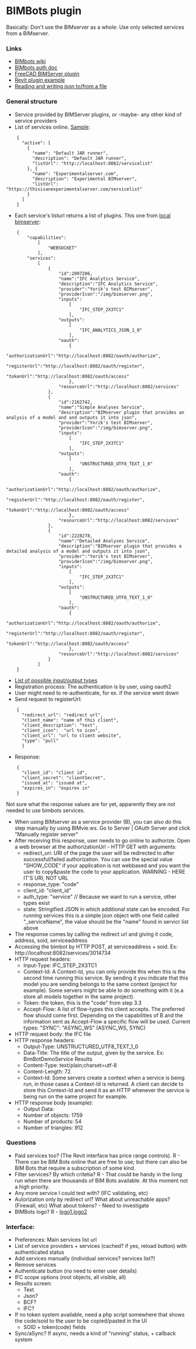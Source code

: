 # BIMBots plugin

Basically: Don't use the BIMserver as a whole: Use only selected services from a BIMserver.

### Links

* [BIMbots wiki](https://github.com/opensourceBIM/BIM-Bot-services/wiki)
* [BIMbots auth doc](https://github.com/opensourceBIM/BIM-Bot-services/wiki/Building-a-client-application#32-navigate-to-authorization-url)
* [FreeCAD BIMServer plugin](https://github.com/yorikvanhavre/WebTools/blob/master/BIMServer.py)
* [Revit plugin example](https://www.youtube.com/watch?v=CX2F21NFI3A)
* [Reading and writing json to/from a file](https://stackabuse.com/reading-and-writing-json-to-a-file-in-python/)

### General structure

* Service provided by BIMServer plugins, or -maybe- any other kind of service providers
* List of services online. [Sample](https://github.com/opensourceBIM/BIMserver-Repository/blob/master/serviceproviders.json):

```
    {
      "active": [
        {
          "name": "Default JAR runner",
          "description": "Default JAR runner",
          "listUrl": "http://localhost:8082/servicelist"
        }, {
          "name": "Experimentalserver.com",
          "description": "Experimental BIMserver",
          "listUrl": "https://thisisanexperimentalserver.com/servicelist"
        }
      ]
    }
```

* Each service's listurl returns a list of plugins. This one from [local bimserver](http://localhost:8082/servicelist):

```
    {
        "capabilities":
            [
                "WEBSOCKET"
            ],
        "services":
            [
                {
                    "id":2097206,
                    "name":"IFC Analytics Service",
                    "description":"IFC Analytics Service",
                    "provider":"Yorik's test BIMserver",
                    "providerIcon":"/img/bimserver.png",
                    "inputs":
                        [
                            "IFC_STEP_2X3TC1"
                        ],
                    "outputs":
                        [
                            "IFC_ANALYTICS_JSON_1_0"
                        ],
                    "oauth":
                        {
                            "authorizationUrl":"http://localhost:8082/oauth/authorize",
                            "registerUrl":"http://localhost:8082/oauth/register",
                            "tokenUrl":"http://localhost:8082/oauth/access"
                        },
                    "resourceUrl":"http://localhost:8082/services"
                },
                {
                    "id":2162742,
                    "name":"Simple Analyses Service",
                    "description":"BIMserver plugin that provides an analysis of a model and and outputs it into json",
                    "provider":"Yorik's test BIMserver",
                    "providerIcon":"/img/bimserver.png",
                    "inputs":
                        [
                            "IFC_STEP_2X3TC1"
                        ],
                    "outputs":
                        [
                            "UNSTRUCTURED_UTF8_TEXT_1_0"
                        ],
                    "oauth":
                        {
                            "authorizationUrl":"http://localhost:8082/oauth/authorize",
                            "registerUrl":"http://localhost:8082/oauth/register",
                            "tokenUrl":"http://localhost:8082/oauth/access"
                        },
                    "resourceUrl":"http://localhost:8082/services"
                },
                {
                    "id":2228278,
                    "name":"Detailed Analyses Service",
                    "description":"BIMserver plugin that provides a detailed analysis of a model and outputs it into json",
                    "provider":"Yorik's test BIMserver",
                    "providerIcon":"/img/bimserver.png",
                    "inputs":
                        [
                            "IFC_STEP_2X3TC1"
                        ],
                    "outputs":
                        [
                            "UNSTRUCTURED_UTF8_TEXT_1_0"
                        ],
                    "oauth":
                        {
                            "authorizationUrl":"http://localhost:8082/oauth/authorize",
                            "registerUrl":"http://localhost:8082/oauth/register",
                            "tokenUrl":"http://localhost:8082/oauth/access"
                        },
                    "resourceUrl":"http://localhost:8082/services"
                }
            ]
    }
```

* [List of possible input/output types](https://github.com/opensourceBIM/BIM-Bot-services/wiki/Schemas)
* Registration process: The authentication is by user, using oauth2
* User might need to re-authenticate, for ex. if the service went down
* Send request to registerUrl:

```
    {
      "redirect_url": "redirect url",
      "client_name": "name of this client",
      "client_description": "test",
      "client_icon":  "url to icon",
      "client_url": "url to client website",
      "type": "pull"
      }
```

* Response:

```
    {
      "client_id": "client id",
      "client_secret": "clientSecret",
      "issued_at": "issued at",
      "expires_in": "expires in"
    }
```

Not sure what the response values are for yet, apparently they are not needed to use bimbots services.

* When using BIMserver as a service provider (B), you can also do this step manually by using BIMvie.ws. Go to Server | OAuth Server and click "Manually register server"
* After receiving this response, user needs to go online to authorize. Open a web browser at the authorizationUrl - HTTP GET with arguments:
  * redirect_uri: URI of the page the user will be redirected to after successful/failed authorization. You can use the special value "SHOW_CODE" if your application is not webbased and you want the user to copy&paste the code to your application. WARNING - HERE IT'S URI, NOT URL
  * response_type: "code"
  * client_id: "client_id"
  * auth_type: "service" // Because we want to run a service, other types exist
  * state: Stringified JSON in which additional state can be encoded. For running services this is a simple json object with one field called "_serviceName", the value should be the "name" found in servicr list above
* The response comes by calling the redirect url and giving it code, address, soid, serviceaddress
* Accessing the bimbot by HTTP POST, at serviceaddress + soid. Ex: http://localhost:8082/services/3014734
* HTTP request headers:
  * Input-Type: IFC_STEP_2X3TC1
  * Context-Id: A Context-Id, you can only provide this when this is the second time running this service. By sending it you indicate that this model you are sending belongs to the same context (project for example). Some servers might be able to do something with it (e.a. store all models together in the same project).
  * Token: the token, this is the "code" from step 3.3
  * Accept-Flow: A list of flow-types this client accepts. The preferred flow should come first. Depending on the capabilities of B and the information sent as Accept-Flow a specific flow will be used. Current types: "SYNC": "ASYNC_WS" (ASYNC_WS, SYNC)
* HTTP request body: the IFC file
* HTTP response headers:
  * Output-Type: UNSTRUCTURED_UTF8_TEXT_1_0
  * Data-Title: The title of the output, given by the service. Ex: BimBotDemoService Results
  * Content-Type: text/plain;charset=utf-8
  * Content-Length: 72
  * Context-Id: Some servers create a context when a service is being run, in those cases a Context-Id is returned. A client can decide to store this Context-Id and send it as an HTTP whenever the service is being run on the same project for example.
* HTTP response body (example):
  * Output Data:
  * Number of objects: 1759
  * Number of products: 54
  * Number of triangles: 912

### Questions

* Paid services too? (The Revit interface has price range controls). R - There can be BIM Bots online that are free to use; but there can also be BIM Bots that require a subscription of some kind.
* Filter services? By which critetia? R - That could be handy in the long run when there are thousands of BIM Bots available. At this moment not a high priority.
* Any more service I could test with? (IFC validating, etc)
* Autorization only by redirect url? What about unreachable apps? (Firewall, etc) What about tokens? - Need to investigate
* BIMBots logo? R -  [logo1](http://bimbots.org/wp-content/uploads/sites/4/2017/08/BIM-Bots-viewer.png),[logo2](http://bimbots.org/wp-content/uploads/sites/4/2017/08/BIM-Bots-validationchecker.png)

### Interface:

* Preferences: Main services list url
* List of service providers + services (cached? if yes, reload button) with authenticated status
* Add services manually (individual services? services list?)
* Remove services
* Authenticate button (no need to enter user details)
* IFC scope options (root objects, all visible, all)
* Results screen:
  * Text
  * Json?
  * BCF?
  * IFC?
* If no token system available, need a php script somewhere that shows the code/soid to the user to be copied/pasted in the UI
  * SOID + token(code) fields
* Sync/aSync? If async, needs a kind of "running" status, + callback system






